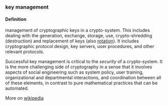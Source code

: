 ### key management

<h4>Definition</h4><p>management of cryptographic keys in a crypto-system. This includes dealing with the generation, exchange, storage, use, crypto-shredding (destruction) and replacement of keys (also <a href="#key-rotation">rotation</a>). It includes cryptographic protocol design, key servers, user procedures, and other relevant protocols.</p><p>Successful key management is critical to the <em>security</em> of a crypto-system. It is the more challenging side of cryptography in a sense that it involves aspects of social engineering such as system policy, user training, organizational and departmental interactions, and coordination between all of these elements, in contrast to pure mathematical practices that can be automated.</p><p>More on <a href="https://en.wikipedia.org/wiki/Key_management">wikipedia</a></p>